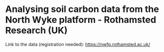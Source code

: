 # Analysing soil carbon data from the North Wyke platform - Rothamsted Research (UK)

Link to the data (registration needed): https://nwfp.rothamsted.ac.uk/
